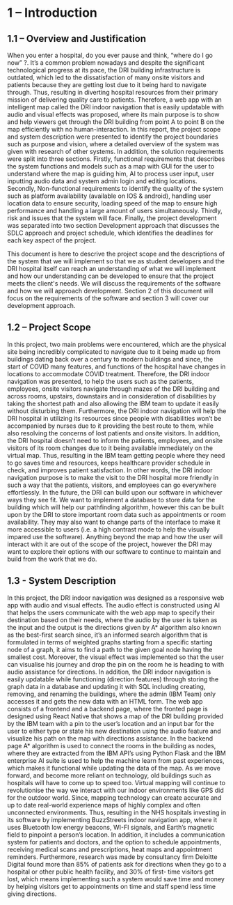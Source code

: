 # 1 – Introduction 

## 1.1 – Overview and Justification 

When you enter a hospital, do you ever pause and think, “where do I go now” ?. It’s a common problem nowadays and despite the significant technological progress at its pace, the
DRI building infrastructure is outdated, which led to the dissatisfaction of many onsite visitors and patients because they are getting lost due to it being hard to navigate 
through. Thus, resulting in diverting hospital resources from their primary mission of delivering quality care to patients. Therefore, a web app with an intelligent map called 
the DRI indoor navigation that is easily updatable with audio and visual effects was proposed, where its main purpose is to show and help viewers get through the DRI building 
from point A to point B on the map efficiently with no human-interaction. In this report, the project scope and system description were presented to identify the project 
boundaries such as purpose and vision, where a detailed overview of the system was given with research of other systems. In addition, the solution requirements were split into 
three sections. Firstly, functional requirements that describes the system functions and models such as a map with GUI for the user to understand where the map is guiding him, 
AI to process user input, user inputting audio data and system admin login and editing locations. Secondly, Non-functional requirements to identify the quality of the system 
such as platform availability (available on IOS  & android), handling user location data to ensure security, loading speed of the map to ensure high performance and handling a 
large amount of users simultaneously. Thirdly, risk and issues that the system will face. Finally, the project development was separated into two section Development approach 
that discusses the SDLC approach and project schedule, which identifies the deadlines for each key aspect of the project. 


This document is here to descrive the project scope and the descriptions of the system that we will implement so that we as student developers and the DRI hospital itself
can reach an understanding of what we will implement and how our understanding can be developed to ensure that the project meets the client's needs. We will discuss the 
requirements of the software and how we will approach development. Section 2 of this document will focus on the requirements of the software and section 3 will cover 
our development approach.  

## 1.2 – Project Scope 

In this project, two main problems were encountered, which are the physical site being incredibly complicated to navigate due to it being made up from buildings dating back
over a century to modern buildings and since, the start of COVID many features, and functions of the hospital have changes in locations to accommodate COVID treatment. 
Therefore, the DRI indoor navigation was presented, to help the users such as the patients, employees, onsite visitors navigate through mazes of the DRI building and across 
rooms, upstairs, downstairs and in consideration of disabilities by taking the shortest path and also allowing the IBM team to update it easily without disturbing them. 
Furthermore, the DRI indoor navigation will help the DRI hospital in utilizing its resources since people with disabilities won’t be accompanied by nurses due to it providing 
the best route to them, while also resolving the concerns of lost patients and onsite visitors. In addition, the DRI hospital doesn’t need to inform the patients, employees, and 
onsite visitors of its room changes due to it being available immediately on the virtual map. Thus, resulting in the IBM team getting people where they need to go saves time and 
resources, keeps healthcare provider schedule in check, and improves patient satisfaction. In other words, the DRI indoor navigation purpose is to make the visit to the DRI 
hospital more friendly in such a way that the patients, visitors, and employees can go everywhere effortlessly. In the future, the DRI can build upon our software in whichever 
ways they see fit. We want to implement a database to store data for the building which will help our pathfinding algorithm, however this can be built upon by the DRI to store 
important room data such as appointments or room availability. They may also want to change parts of the interface to make it more accessible to users (i.e. a high contrast mode 
to help the visually impared use the software). Anything beyond the map and how the user will interact with it are out of the scope of the project, however the DRI may want to 
explore their options with our software to continue to maintain and build from the work that we do.


## 1.3 - System Description 

In this project, the DRI indoor navigation was designed as a responsive web app with audio and visual effects. The audio effect is constructed using AI that helps the users 
communicate with the web app map to specify their destination based on their needs, where the audio by the user is taken as the input and the output is the directions given by 
A* algorithm also known as the best-first search since, it’s an informed search algorithm that is formulated in terms of weighted graphs starting from a specific starting node 
of a graph, it aims to find a path to the given goal node having the smallest cost. Moreover, the visual effect was implemented so that the user can visualise his journey and 
drop the pin on the room he is heading to with audio assistance for directions. In addition, the DRI indoor navigation is easily updatable while functioning (direction features) 
through storing the graph data in a database and updating it with SQL including creating, removing, and renaming the buildings, where the admin (IBM Team) only accesses it and 
gets the new data with an HTML form. The web app consists of a frontend and a backend page, where the fronted page is designed using React Native that shows a map of the DRI 
building provided by the IBM team with a pin to the user’s location and an input bar for the user to either type or state his new destination using the audio feature and 
visualize his path on the map with directions assistance. In the backend page A* algorithm is used to connect the rooms in the building as nodes, where they are extracted from 
the IBM API’s using Python Flask and the IBM enterprise AI suite is used to help the machine learn from past experiences, which makes it functional while updating the data of 
the map. As we move forward, and become more reliant on technology, old buildings such as hospitals will have to come up to speed too. Virtual mapping will continue to 
revolutionise the way we interact with our indoor environments like GPS did for the outdoor world. Since, mapping technology can create accurate and up to date real-world 
experience maps of highly complex and often unconnected environments. Thus, resulting in the NHS hospitals investing in its software by implementing BuzzStreets indoor 
navigation app, where it uses Bluetooth low energy beacons, WI-FI signals, and Earth’s magnetic field to pinpoint a person’s location. In addition, it includes a communication 
system for patients and doctors, and the option to schedule appointments, receiving medical scans and prescriptions, heat maps and appointment reminders. Furthermore, research 
was made by consultancy firm Deloitte Digital found more than 85% of patients ask for directions when they go to a hospital or other public health facility, and 30% of first-
time visitors get lost, which means implementing such a system would save time and money by helping visitors get to appointments on time and staff spend less time giving 
directions. 
